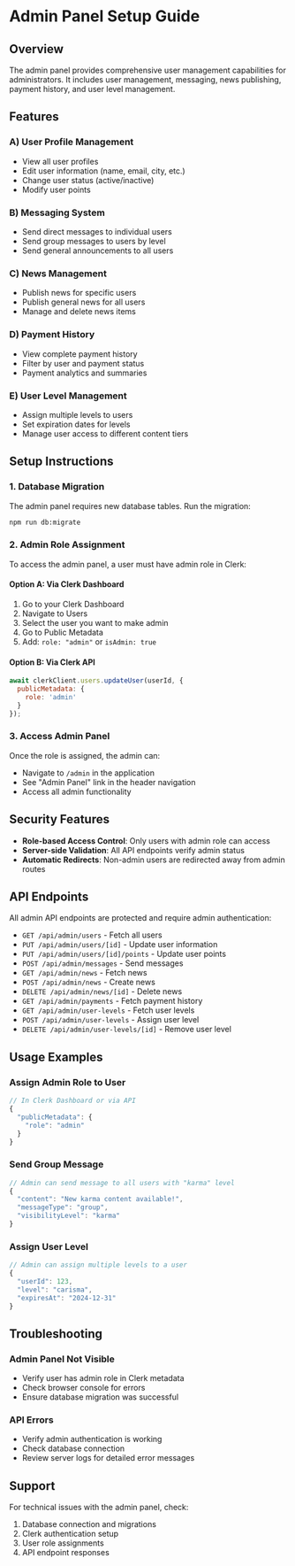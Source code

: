 # Admin Panel Setup Guide

## Overview
The admin panel provides comprehensive user management capabilities for administrators. It includes user management, messaging, news publishing, payment history, and user level management.

## Features

### A) User Profile Management
- View all user profiles
- Edit user information (name, email, city, etc.)
- Change user status (active/inactive)
- Modify user points

### B) Messaging System
- Send direct messages to individual users
- Send group messages to users by level
- Send general announcements to all users

### C) News Management
- Publish news for specific users
- Publish general news for all users
- Manage and delete news items

### D) Payment History
- View complete payment history
- Filter by user and payment status
- Payment analytics and summaries

### E) User Level Management
- Assign multiple levels to users
- Set expiration dates for levels
- Manage user access to different content tiers

## Setup Instructions

### 1. Database Migration
The admin panel requires new database tables. Run the migration:
```bash
npm run db:migrate
```

### 2. Admin Role Assignment
To access the admin panel, a user must have admin role in Clerk:

#### Option A: Via Clerk Dashboard
1. Go to your Clerk Dashboard
2. Navigate to Users
3. Select the user you want to make admin
4. Go to Public Metadata
5. Add: `role: "admin"` or `isAdmin: true`

#### Option B: Via Clerk API
```javascript
await clerkClient.users.updateUser(userId, {
  publicMetadata: {
    role: 'admin'
  }
});
```

### 3. Access Admin Panel
Once the role is assigned, the admin can:
- Navigate to `/admin` in the application
- See "Admin Panel" link in the header navigation
- Access all admin functionality

## Security Features

- **Role-based Access Control**: Only users with admin role can access
- **Server-side Validation**: All API endpoints verify admin status
- **Automatic Redirects**: Non-admin users are redirected away from admin routes

## API Endpoints

All admin API endpoints are protected and require admin authentication:

- `GET /api/admin/users` - Fetch all users
- `PUT /api/admin/users/[id]` - Update user information
- `PUT /api/admin/users/[id]/points` - Update user points
- `POST /api/admin/messages` - Send messages
- `GET /api/admin/news` - Fetch news
- `POST /api/admin/news` - Create news
- `DELETE /api/admin/news/[id]` - Delete news
- `GET /api/admin/payments` - Fetch payment history
- `GET /api/admin/user-levels` - Fetch user levels
- `POST /api/admin/user-levels` - Assign user level
- `DELETE /api/admin/user-levels/[id]` - Remove user level

## Usage Examples

### Assign Admin Role to User
```javascript
// In Clerk Dashboard or via API
{
  "publicMetadata": {
    "role": "admin"
  }
}
```

### Send Group Message
```javascript
// Admin can send message to all users with "karma" level
{
  "content": "New karma content available!",
  "messageType": "group",
  "visibilityLevel": "karma"
}
```

### Assign User Level
```javascript
// Admin can assign multiple levels to a user
{
  "userId": 123,
  "level": "carisma",
  "expiresAt": "2024-12-31"
}
```

## Troubleshooting

### Admin Panel Not Visible
- Verify user has admin role in Clerk metadata
- Check browser console for errors
- Ensure database migration was successful

### API Errors
- Verify admin authentication is working
- Check database connection
- Review server logs for detailed error messages

## Support
For technical issues with the admin panel, check:
1. Database connection and migrations
2. Clerk authentication setup
3. User role assignments
4. API endpoint responses
